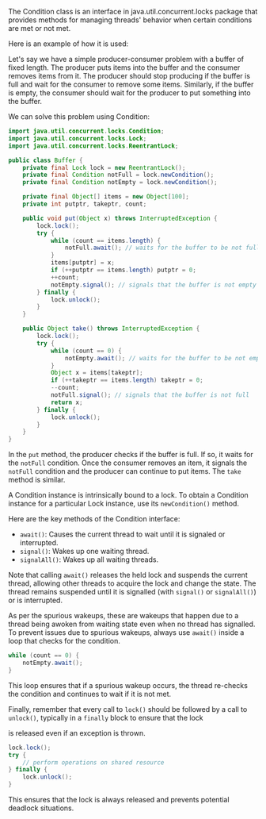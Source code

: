 The Condition class is an interface in java.util.concurrent.locks package that provides methods for managing threads' behavior when certain conditions are met or not met.

Here is an example of how it is used:

Let's say we have a simple producer-consumer problem with a buffer of fixed length. The producer puts items into the buffer and the consumer removes items from it. The producer should stop producing if the buffer is full and wait for the consumer to remove some items. Similarly, if the buffer is empty, the consumer should wait for the producer to put something into the buffer.

We can solve this problem using Condition:

```java
import java.util.concurrent.locks.Condition;
import java.util.concurrent.locks.Lock;
import java.util.concurrent.locks.ReentrantLock;

public class Buffer {
    private final Lock lock = new ReentrantLock();
    private final Condition notFull = lock.newCondition();
    private final Condition notEmpty = lock.newCondition();

    private final Object[] items = new Object[100];
    private int putptr, takeptr, count;

    public void put(Object x) throws InterruptedException {
        lock.lock();
        try {
            while (count == items.length) {
                notFull.await(); // waits for the buffer to be not full
            }
            items[putptr] = x;
            if (++putptr == items.length) putptr = 0;
            ++count;
            notEmpty.signal(); // signals that the buffer is not empty
        } finally {
            lock.unlock();
        }
    }

    public Object take() throws InterruptedException {
        lock.lock();
        try {
            while (count == 0) {
                notEmpty.await(); // waits for the buffer to be not empty
            }
            Object x = items[takeptr];
            if (++takeptr == items.length) takeptr = 0;
            --count;
            notFull.signal(); // signals that the buffer is not full
            return x;
        } finally {
            lock.unlock();
        }
    }
}
```
In the `put` method, the producer checks if the buffer is full. If so, it waits for the `notFull` condition. Once the consumer removes an item, it signals the `notFull` condition and the producer can continue to put items. The `take` method is similar.

A Condition instance is intrinsically bound to a lock. To obtain a Condition instance for a particular Lock instance, use its `newCondition()` method.

Here are the key methods of the Condition interface:

- `await()`: Causes the current thread to wait until it is signaled or interrupted.
- `signal()`: Wakes up one waiting thread.
- `signalAll()`: Wakes up all waiting threads.

Note that calling `await()` releases the held lock and suspends the current thread, allowing other threads to acquire the lock and change the state. The thread remains suspended until it is signalled (with `signal()` or `signalAll()`) or is interrupted.

As per the spurious wakeups, these are wakeups that happen due to a thread being awoken from waiting state even when no thread has signalled. To prevent issues due to spurious wakeups, always use `await()` inside a loop that checks for the condition. 

```java
while (count == 0) {
    notEmpty.await();
}
```
This loop ensures that if a spurious wakeup occurs, the thread re-checks the condition and continues to wait if it is not met. 

Finally, remember that every call to `lock()` should be followed by a call to `unlock()`, typically in a `finally` block to ensure that the lock

 is released even if an exception is thrown. 

```java
lock.lock();
try {
    // perform operations on shared resource
} finally {
    lock.unlock();
}
```

This ensures that the lock is always released and prevents potential deadlock situations.